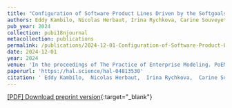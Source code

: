 ```yaml
---
title: "Configuration of Software Product Lines Driven by the Softgoals: the TEAEM Approach"
authors: Eddy Kambilo, Nicolas Herbaut, Irina Rychkova, Carine Souveyet
pub_year: 2024
collection: pubi18njournal
metacollection: publications
permalink: /publications/2024-12-01-Configuration-of-Software-Product-Lines-Driven-by-the-Softgoals-the-TEAEM-Approach
date: 2024-12-01
year: 2024
venue: 'In the proceedings of The Practice of Enterprise Modeling. PoEM 2024'
paperurl: 'https://hal.science/hal-04813530'
citation: ' Eddy Kambilo,  Nicolas Herbaut,  Irina Rychkova,  Carine Souveyet, &quot;Configuration of Software Product Lines Driven by the Softgoals: the TEAEM Approach.&quot; In the proceedings of The Practice of Enterprise Modeling. PoEM 2024, 2024.'
---
```

[\[PDF\] Download preprint version](https://hal.science/hal-04813530){:target="_blank"}
